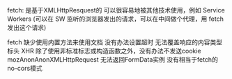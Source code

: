 fetch: 是基于XMLHttpResquest的
可以很容易地被其他技术使用，例如 Service Workers (可以在 SW 监听的浏览器发出的请求，可以在中间做个代理，用 fetch 发出这个请求)

fetch
  缺少使用内置方法来使用文档
  没有办法设置超时
  无法覆盖响应的内容类型标头
XHR
  除了使用非标准标志或构造函数之外，没有办法不发送cookie mozAnonAnonXMLHttpRequest
  无法返回FormData实例
  没有相当于fetch的no-cors模式